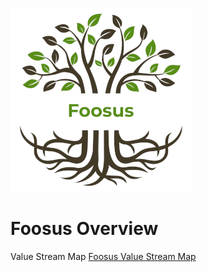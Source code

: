 ![Foosus Logo](../../images/foosus.png)
# Foosus Overview

Value Stream Map
[Foosus Value Stream Map](./value-stream-map)
